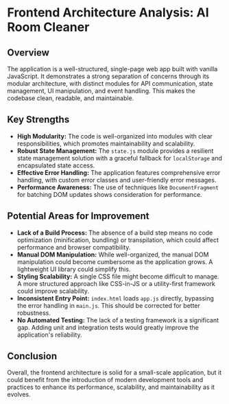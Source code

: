 # Frontend Architecture Analysis: AI Room Cleaner

## Overview

The application is a well-structured, single-page web app built with vanilla JavaScript. It demonstrates a strong separation of concerns through its modular architecture, with distinct modules for API communication, state management, UI manipulation, and event handling. This makes the codebase clean, readable, and maintainable.

## Key Strengths

*   **High Modularity:** The code is well-organized into modules with clear responsibilities, which promotes maintainability and scalability.
*   **Robust State Management:** The `state.js` module provides a resilient state management solution with a graceful fallback for `localStorage` and encapsulated state access.
*   **Effective Error Handling:** The application features comprehensive error handling, with custom error classes and user-friendly error messages.
*   **Performance Awareness:** The use of techniques like `DocumentFragment` for batching DOM updates shows consideration for performance.

## Potential Areas for Improvement

*   **Lack of a Build Process:** The absence of a build step means no code optimization (minification, bundling) or transpilation, which could affect performance and browser compatibility.
*   **Manual DOM Manipulation:** While well-organized, the manual DOM manipulation could become cumbersome as the application grows. A lightweight UI library could simplify this.
*   **Styling Scalability:** A single CSS file might become difficult to manage. A more structured approach like CSS-in-JS or a utility-first framework could improve scalability.
*   **Inconsistent Entry Point:** `index.html` loads `app.js` directly, bypassing the error handling in `main.js`. This should be corrected for better robustness.
*   **No Automated Testing:** The lack of a testing framework is a significant gap. Adding unit and integration tests would greatly improve the application's reliability.

## Conclusion

Overall, the frontend architecture is solid for a small-scale application, but it could benefit from the introduction of modern development tools and practices to enhance its performance, scalability, and maintainability as it evolves.